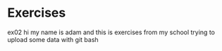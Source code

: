 Exercises
=========

ex02 
hi my name is adam and this is exercises from my school
trying to upload some data with git bash
